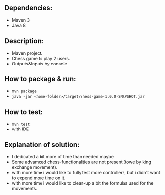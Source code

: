 Dependencies:
-----------------------
- Maven 3
- Java 8


Description:
-----------------------

- Maven project.
- Chess game to play 2 users.
- Outputs&Inputs by console.


How to package & run:
-----------------------

- ``mvn package``
- ``java -jar <home-folder>/target/chess-game-1.0.0-SNAPSHOT.jar``


How to test:
-----------------------

- ``mvn test``
- with IDE


Explanation of solution:
-----------------------

- I dedicated a bit more of time than needed maybe
- Some advamced chess-functionalities are not present (towe by king exchange movement).
- with more time i would like to fully test more controllers, but i didn't want to expend more time on it.
- with more time i would like to clean-up a bit the formulas used for the movements. 